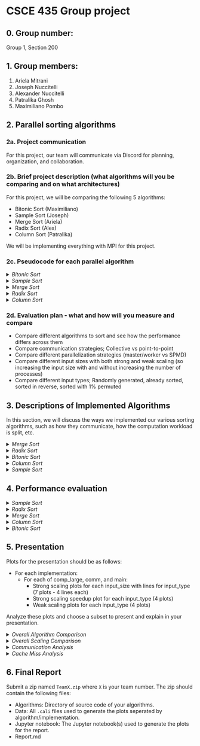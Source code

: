 # CSCE 435 Group project

## 0. Group number: 
Group 1, Section 200

## 1. Group members:
1. Ariela Mitrani
2. Joseph Nuccitelli
3. Alexander Nuccitelli
4. Patralika Ghosh
5. Maximiliano Pombo

## 2. Parallel sorting algorithms

### 2a. Project communication
For this project, our team will communicate via Discord for planning, organization, and collaboration.

### 2b. Brief project description (what algorithms will you be comparing and on what architectures)
For this project, we will be comparing the following 5 algorithms:
- Bitonic Sort (Maximiliano)
- Sample Sort (Joseph)
- Merge Sort (Ariela)
- Radix Sort (Alex)
- Column Sort (Patralika)
  
We will be implementing everything with MPI for this project.

### 2c. Pseudocode for each parallel algorithm

<details>
  <summary><i>Bitonic Sort</i></summary>
  
#### Bitonic Sort: Maximiliano
```
// Bitonic Sort is a parallel sorting algorithm that is efficient for hardware implementations and works well in a parallel computing environment.
// It requires a bitonic Sequence which is a sequence that first increases and then decreases, or is entirely increasing or decreasing.
/* Fist thing to do is recursively divide the sequence into two halves, creating a bitonic sequence from the two halves.
Then merge the bitonic sequences into larger bitonic sequences until the entire sequence is sorted.
*/
//Time Complexity of O(log2n)

int totalElements = user_input_for_array_size;
int totalProcesses;
int currentProcessId;

MPI_Init(&argc, &argv);
MPI_Comm_rank(MPI_COMM_WORLD, &currentProcessId);
MPI_Comm_size(MPI_COMM_WORLD, &totalProcesses);

int chunkSize = totalElements / totalProcesses;
int[] localChunk = new int[chunkSize];

// Generate or receive the local part of the array
if (currentProcessId == 0) {
    int[] completeArray = generateArray(totalElements);
    MPI_Scatter(completeArray, chunkSize, MPI_INT, localChunk, chunkSize, MPI_INT, 0, MPI_COMM_WORLD);
} else {
    MPI_Scatter(NULL, chunkSize, MPI_INT, localChunk, chunkSize, MPI_INT, 0, MPI_COMM_WORLD);
}

// Bitonic Sort on the local chunk
bitonicSort(localChunk, chunkSize, currentProcessId, totalProcesses);

// Gather the sorted chunks back to the root process
int[] sortedArray;
if (currentProcessId == 0) {
    sortedArray = new int[totalElements];
}
MPI_Gather(localChunk, chunkSize, MPI_INT, sortedArray, chunkSize, MPI_INT, 0, MPI_COMM_WORLD);

// Output the sorted array
if (currentProcessId == 0) {
    printf(sortedArray); 
}
return;

// Perform Bitonic Sort
void bitonicSort(int[] array, int size, int currentProcessId, int totalProcesses) {
    for (int stepSize = 2; stepSize <= size; stepSize *= 2) { 
        for (int subStep = stepSize / 2; subStep > 0; subStep /= 2) {
            // Determine the direction (ascending or descending)
            int sortDirection = (currentProcessId % (stepSize / 2) == 0) ? 1 : 0;
            bitonicMerge(array, size, subStep, sortDirection);
        }
    }
}

// Perform Bitonic Merge
void bitonicMerge(int[] array, int size, int step, int sortDirection) {
    for (int i = 0; i < size; i++) {
        // Compare and swap based on direction
        if ((sortDirection == 1 && array[i] > array[i + step]) || (sortDirection == 0 && array[i] < array[i + step])) {
            swap(array[i], array[i + step]);
        }
    }

    // Send and/or receive data from neighbors
    if (totalProcesses > 1) {
        MPI_Sendrecv(array, size, MPI_INT, neighborProcessId, 0, 
                     array, size, MPI_INT, neighborProcessId, 0, MPI_COMM_WORLD, &status);
    }
}

// Swap elements helper function 
void swap(int &first, int &second) {
    int temp = first;
    first = second;
    second = temp;
}

```

</details>

<details>
  <summary><i>Sample Sort</i></summary>
  
#### Sample Sort: Joseph
```
int arraySize = user input for array size;
int procNum;
int taskId;

MPI_Init(&argc,&argv);
MPI_Comm_rank(MPI_COMM_WORLD,&taskid);
MPI_Comm_size(MPI_COMM_WORLD,&procNum);

if(procNum == 0){
  //create the array and fill it with elements
}
MPI_Scatter(array, sizeof(array)/nbuckets, MPI_DOUBLE,procArray, sizeof(array)/nbuckets, MPI_DOUBLE, 0, MPI_COMM_WORLD);
//quick sort the samples
std::sort(procArray);
MPI_Gather(all quick sorted elements);
//select the splitters using quicksort each process will do this to avoid extra communication

//put each element in the bucket
for(i = 0; i < size/nbuckets; ++i){
  correctBucket.insert(procArray[i]);
}
//each process sorts each bucket using quick sort
std::sort(bucket);

//array is sorted now


```
</details>

<details>
  <summary><i>Merge Sort</i></summary>
  
#### Merge Sort: Ariela
```
int arraySize = user input for array size;
int procNum;
int taskId;

MPI_Init(&argc,&argv);
MPI_Comm_rank(MPI_COMM_WORLD,&taskid);
MPI_Comm_size(MPI_COMM_WORLD,&procNum);

for(n in procNum) {
  if(taskid == n) {
    int children = childCount(n, procNum); //check if left child 2n+1 is in range, right child 2n+2 is in range

    int[] array;
    if(taskid == 0)
      array = generateArray(arraySize); //this fills our array with values
      startChildProcesses(n, children, array, arraySize)
    else
      MPI_recv(array from parent process)
      MPI_send(startChildProcesses(n, children, array, arraySize) to our parent task ((n-2)/2 if even, (n-1)/2 if odd))
  }
}

if(taskid == 0)
  print(finalArray)

return; //end of program main

//helper function 1
array startChildProcesses(myId, numChildren, array, arraySize) {
  if(numChildren == 0)
    return mergeSort(array, arraySize)
  if(numChildren == 1)
    MPI_send(left half of array and size to 2*myId+1)
    sortedRight = mergeSort(right half of array, arraySize/2)
    sortedLeft; //empty array
    MPI_recv(sortedLeft from 2*myId+1)
    return combineSortedArrays(sortedRight, sortedLeft)
  if(numChildren == 2)
    MPI_send(left half of array and size to 2*myId+1)
    MPI_send(right half of array and size to 2*myId+2)
    sortedLeft; //empty array
    sortedRight; //empty array
    MPI_recv(sortedLeft from 2*myId+1)
    MPI_recv(sortedRight from 2*myId+2)
    return combineSortedArrays(sortedRight, sortedLeft, arraySizeRight, arraySizeLeft)
}

//helper function 2
mergeSort(array, arraySize) { //sequential implementation for leaf nodes
  if(arraySize = 1)
    return array;
  else
    mergesort(arrayRight, arraySizeRight)
    mergesort(arrayLeft, arraySizeLeft) //this is an estimate
    return combineSortedArrays(arrayRight, arrayLeft, arraySizeRight, arraySizeLeft)
}

//helper function 3
combineSortedArrays(sortedRight, sortedLeft, arraySizeRight, arraySizeLeft) {
  returnArray[arraySizeRight+arraySizeLeft]
  int r = 0;
  int l = 0;
  for(int i in arraySizeRight+arraySizeLeft){
    if(r = arraySizeRight) {
      returnArray[i] = sortedLeft[l]
      l++
    }
    else if(l = arraySizeLeft) {
      returnArray[i] = sortedRight[r]
      r++
    }
    else if(sortedRight[r] < sortedLeft[l]) {
      returnArray[i] = sortedRight[r]
      r++
    }
    else {
      returnArray[i] = sortedLeft[l]
      l++
    }
  }
}
```

</details>

<details>
  <summary><i>Radix Sort</i></summary>

#### Radix Sort: Alex
```
int arraySize = user input for array size
int procNum
int taskId

MPI_Init(&argc,&argv)
MPI_Comm_rank(MPI_COMM_WORLD,&taskid)
MPI_Comm_size(MPI_COMM_WORLD,&procNum)

int totalArray[arraySize]

//Generate the array
for (i in procNum) {
  int offset = arraySize / ProcNum * taskId
  totalArray[from offset to (offset + (arraySize/ProcNum)] = Array generation
}

//sort the array
for (i in numBits of type) {
  int[arraySize / ProcNum] localArray = totalArray[from offset to (offset + (arraySize/ProcNum)]

  //get total zeroes to all processes
  int localNumZeroes
  localArray, localNumZeroes = local_counting_sort(localArray, bitnumber = i)
  int localNumOnes = size(localArray) - localNumZeroes
  int totalNumZeroes
  MPI_Reduce(reduce local_num_zeroes to total_num_zeroes to process 0)
  if (taskId == 0) {
    MPI_Send(totalNumZeroes)
  }
  else {
    MPI_Recieve(totalNumZeroes from process 0)
  }

  //Getting the amount of ones and zeroes on previous processors
  int previousProcessorZeroes = 0;
  int previousProcessorOnes = 0;
  for (j in procNum) {
    if (taskId == j) {
      for (k = taskId to procNum) {
        MPI_Send(localNumZeroes, k)
        MPI_Send(localNumOnes)
      }
    }
    else {
      if (taskId > j) {
        previousProcessorZeroes += MPI_Receive(localNumZeroes, j)
        previousProcessorOnes += MPI_recieve(localNumOnes, j)
      }
    }
  }

  localSortedArray = empty.size(localArray)
  for (j in localArray) {
    int position
    if (lcoalArray[j] == 0) {
      position = j + previousProcessorZeroes
    }
    else {
      position = j + previousProcessorOnes + totalProcessorZeroes
    }
    int destProcessor = position / numProc
    int destOffset = position % numProc
    MPI_Put(localArray[j] in localSortedArray[destOffset] in processor destProcessor)
  }

  MPI_Wait until all puts complete

  localArray = localSortedArray
   
  
}


//Helper functions
local_counting_sort(localArray, bitNumber) {

  countingArray[2] = [0, 0] //Always 2 elements, number of 0s and 1s

  for (i in size(localArray)) {
    countingArray[(localArray[i] >> bitNumber) & 1]++
  }
  countingArray[1] += countArray[0]
  numZeroes = countArray[0]

  //Populate the output array
  outputArray[size(localArray)]
  for (i in size(outputArray)) {
    outputArray[countArray[localArray[i]] - 1] = inputArray[i]
    countArray[inputArray[i]]--
  }
  
  return outputArray, numZeroes
  
}
```

</details>

<details>
  <summary><i>Column Sort</i></summary> 
  
#### Column Sort: Patralika
```
#include <mpi.h>
#include <stdio.h>
#include <stdlib.h>
#include <math.h>

#define ARRAY_SIZE 16 
#define DIMENSION 4   // Dimension for 2D grid (sqrt(ARRAY_SIZE))


void sequentialSort(int *array, int size) {
   
    for (int i = 0; i < size - 1; i++) {
        for (int j = 0; j < size - i - 1; j++) {
            if (array[j] > array[j + 1]) {
                int temp = array[j];
                array[j] = array[j + 1];
                array[j + 1] = temp;
            }
        }
    }
}

// Helper function for debugging
void printArray(const char* title, int* array, int size) {
    printf("%s:\n", title);
    for (int i = 0; i < size; i++) {
        printf("%d ", array[i]);
    }
    printf("\n");
}


int main(int argc, char** argv) {
    int taskId, procNum;
    int arraySize = ARRAY_SIZE;
    int arrayDimension = DIMENSION;
    
    int globalArray[arraySize];    // Global array for the root process
    int localData[arrayDimension]; // Array for local process
    int shuffledData[arrayDimension]; // Temporary array for shuffling

    
    MPI_Init(&argc, &argv);
    MPI_Comm_rank(MPI_COMM_WORLD, &taskId);
    MPI_Comm_size(MPI_COMM_WORLD, &procNum);

    
    if (taskId == 0) {
        for (int i = 0; i < arraySize; i++) {
            globalArray[i] = arraySize - i;  
        }
    }

    // Step 1: Scatter the 2D array (divided into columns) to all processes
    MPI_Scatter(globalArray, arrayDimension, MPI_INT, localData, arrayDimension, MPI_INT, 0, MPI_COMM_WORLD);
    
    // Print local data for each process after scattering (debugging)
    // printf("Process %d received data: ", taskId);
    // for (int i = 0; i < arrayDimension; i++) {
    //     printf("%d ", localData[i]);
    // }
    // printf("\n");

    // Step 2: Each process sorts its assigned column
    sequentialSort(localData, arrayDimension);

    // Step 3: Perform row-wise transposition using MPI_Alltoall
    MPI_Alltoall(localData, 1, MPI_INT, shuffledData, 1, MPI_INT, MPI_COMM_WORLD);

    // Print shuffled data for each process after all-to-all (debugging)
    // printf("Process %d after Alltoall: ", taskId);
    // for (int i = 0; i < arrayDimension; i++) {
    //     printf("%d ", shuffledData[i]);
    // }
    // printf("\n");

    // Step 4: Each process sorts the shuffled rows
    sequentialSort(shuffledData, arrayDimension);

    // Step 5: Reverse the row transposition (transpose back)
    MPI_Alltoall(shuffledData, 1, MPI_INT, localData, 1, MPI_INT, MPI_COMM_WORLD);

    // Step 6: Final column sort (each process sorts its final column)
    sequentialSort(localData, arrayDimension);

    // Gather the final sorted columns into the global array (in the root process)
    MPI_Gather(localData, arrayDimension, MPI_INT, globalArray, arrayDimension, MPI_INT, 0, MPI_COMM_WORLD);

    // Root process prints the sorted global array
    if (taskId == 0) {
        printArray("Sorted Array", globalArray, arraySize);
    }

    
    MPI_Finalize();

    return 0;
}

```
</details>

### 2d. Evaluation plan - what and how will you measure and compare
- Compare different algorithms to sort and see how the performance differs across them
- Compare communication strategies; Collective vs point-to-point
- Compare different parallelization strategies (master/worker vs SPMD)
- Compare different input sizes with both strong and weak scaling (so increasing the input size with and without increasing the number of processes)
- Compare different input types; Randomly generated, already sorted, sorted in reverse, sorted with 1% permuted

## 3. Descriptions of Implemented Algorithms
In this section, we will discuss the ways we implemented our various sorting algorithms, such as how they communicate, how the computation workload is split, etc.

<details>
  <summary><i>Merge Sort</i></summary>
  
### Merge Sort - Ariela
My merge sort implementation was similar to my pseudocode, but after running analysis on the algorithm, I realized that I wasn't using the processors as efficiently as I could have. To fix this, I distributed the work evenly over all of the nodes by having them each generate their own data and sort it, then used the original parent-child hierarchy to determine which nodes should be executing the merge. Essentially, every node starts with an array of length totalArraySize/numNodes, sorts that, and then sends the sorted array to a specific task that will be responsible for merging the arrays together. Thus, in every step there are half the amount of processes working as there were in the previous step, which is the maximum amount of processes that can be working at one time for merge sort. 

Thicket tree:
![merge_thicket_tree](ThicketTrees/mergethicket.png)

</details>

<details>
  <summary><i>Radix Sort</i></summary>
  
### Radix Sort - Alex
This implmentation of radix sort only works for integers. It first generates arrays in each process. Each process has one segement of the array. After that it performs a local counting sort on the least significant bit of each integer. It also gets the local number of 0 bits, which come before the 1 bits. After sorting locally, the local number of 0's and 1's is distributed accordingly such that each processor has the total number of 0 bits, as well as the amount of 0 and 1 bits present in previous processors. This allows each processor to get the location of the sorted element. This has to be a stable sort, since otherwise the order would be messed up. Finally each element is moved to it's new position in reation to the total array. Intially in the psuedocode the implmentation used 1 sided communication using MPI_Put, however even though this would improve performance, it kept writing values to incorrect spots in memory. The actual implmenation uses 2 sided communication. The correctness checking first checks each array, and then checks the last element of the previous array with the first element of the next one.

Call Tree:
![image](https://github.com/user-attachments/assets/271a69e5-be2c-47c4-9b50-17839adb1e19)
Meta Data:
![image](https://github.com/user-attachments/assets/eaaafc7e-c83b-456a-8bac-c42159de99d5)
</details>

<details>
  <summary><i>Bitonic Sort</i></summary>
  
### Bitonic Sort - Maximiliano 
My implementation of the bitonic sort algorithm closely followed the pseudocode, but I made several optimizations to ensure efficient use of the available processors. Each processor begins by generating its own segment of the array, with the size of each segment determined by the total array size divided by the number of processors. This approach allows each node to perform a local bitonic sort on its chunk of the array independently.
The bitonic sort operates in multiple stages. In each stage, the processors first determine the sorting direction based on their rank and the current step size. This hierarchical structure allows for efficient merging of the sorted segments, where pairs of processors collaborate to perform the bitonic merge operation. By dynamically adjusting the step size and merging the results, I ensured that the number of active processors reduces by half in each subsequent step, maximizing parallelism during the sorting process.

Call Tree:
![column_thicket_tree](/ThicketTrees/BitonicTree.png)
Meta Data:
![column_metadata](/Metadata/BitonicMetadata.png)
 </details>

<details>
  <summary><i>Column Sort</i></summary>
  
### Column Sort - Patralika Ghosh
My implementation of the column sort closely follows the structure of my pseudocode and is largely based on Leighton's Column Sort algorithm. The algorithm generates the array according to the input type, and each process is assigned a portion of indexes based on the input size and the number of processes. Each process then sorts its assigned column and returns the sorted result. Next, I transpose the matrix with the sorted columns and reshape it into submatrices of size (r/c) X r, where r is the number of rows and c is the number of columns.
I repeat the process of column sorting, transposing, and reshaping two more times. Afterward, I perform a shift in the matrix by adding an extra column, where one half is filled with -inf values and the other half with +inf values. I sort the columns again, then remove the -inf and +inf values, resulting in a fully column-sorted matrix.


![column_thicket_tree](/ThicketTrees/columnthicket.png)
![column_metadata](/Metadata/columnMetadata.png)

</details>

<details>
  <summary><i>Sample Sort</i></summary>

### Sample Sort - Joseph Nuccitelli
First each process in my code generates their local splitters. They do this by sorting their local data and sampling splitters. Then each process sends their local splitters to the main process. The main process then sorts all of the local samples and creates global splitters. These are then broadcasted out to everyone. Then each process puts each element into the array into a bucket. The last part each process is given a bucket. They copy their given bucket and then send other processes buckets to each process. After that each process sorts their new bucket and we have a sorted array.

![image](https://github.com/user-attachments/assets/568b0958-94ce-4325-8a2c-3c12047e5180)

</details>

## 4. Performance evaluation
<details>
  <summary><i>Sample Sort</i></summary>

![comm_65536](/Graphs/GraphsSampleSort/comm_65536.png)
![comm_262144](/Graphs/GraphsSampleSort/comm_262144.png)
![comm_1048576](/Graphs/GraphsSampleSort/comm_1048576.png)
![comm_4194304](/Graphs/GraphsSampleSort/comm_4194304.png)
![comm_16777216](/Graphs/GraphsSampleSort/comm_16777216.png)
![comm_67108864](/Graphs/GraphsSampleSort/comm_67108864.png)  
Comm time vs threads. This followed the basic trend of increasing communication as process time increased. There are some blips in the graph that can be explained when there is a high amount of buckets compared to array size. What surprised me the most was how for big array sizes communication decreased at first. This on further thought makes sense as one of the factors of the complex bucket size vs. array size relationship. 
![comp_65536](/Graphs/GraphsSampleSort/comp_65536.png)
![comp_262144](/Graphs/GraphsSampleSort/comp_262144.png)
![comp_1048576](/Graphs/GraphsSampleSort/comp_1048576.png)
![comp_4194304](/Graphs/GraphsSampleSort/comp_4194304.png)
![comp_16777216](/Graphs/GraphsSampleSort/comp_16777216.png)
![comp_67108864](/Graphs/GraphsSampleSort/comp_67108864.png)
Comp time vs threads for various array sizes. These graphs are as expected. As the amount of threads increases so does the amount of buckets meaning that bucket size decreases. This means that each thread will have to sort less elements meaning that there will be less computation time. 
![main_65536](/Graphs/GraphsSampleSort/main_65536.png)
![main_262144](/Graphs/GraphsSampleSort/main_262144.png)
![main_1048576](/Graphs/GraphsSampleSort/main_1048576.png)
![main_4194304](/Graphs/GraphsSampleSort/main_4194304.png)
![main_16777216](/Graphs/GraphsSampleSort/main_16777216.png)
![main_67108864](/Graphs/GraphsSampleSort/main_67108864.png)
Main time vs process count for various array sizes. At large array sizes my program behaves as intended. With large array sizes total time is decreased as expected. With small array sizes though this is not always the case. Sorting is scaled on N log N while communication is scaled linearly. However at low array sizes communication takes the most time out of all the algorithms. Blips can be seen in some of the graphs when the proc count goes to 64 this is a result of grace being separated between different nodes. These trends make a lot of sense given the graphs.
![main_permuted_strong_speedup](/Graphs/GraphsSampleSort/main_permuted_strong_speedup.png)
![main_permuted_weak_efficiency](/Graphs/GraphsSampleSort/main_permuted_weak_efficiency.png)
![main_random_strong_speedup](/Graphs/GraphsSampleSort/main_random_strong_speedup.png)
![main_random_weak_efficiency](/Graphs/GraphsSampleSort/main_random_weak_efficiency.png)
![main_reversed_strong_speedup](/Graphs/GraphsSampleSort/main_reversed_strong_speedup.png)
![main_reversed_weak_efficiency](/Graphs/GraphsSampleSort/main_reversed_weak_efficiency.png)
![main_sorted_strong_speedup](/Graphs/GraphsSampleSort/main_sorted_strong_speedup.png)
![main_sorted_weak_efficiency](/Graphs/GraphsSampleSort/main_sorted_weak_efficiency.png)
![comm_permuted_strong_speedup](/Graphs/GraphsSampleSort/comm_permuted_strong_speedup.png)
![comm_permuted_weak_efficiency](/Graphs/GraphsSampleSort/comm_permuted_weak_efficiency.png)
![comm_random_strong_speedup](/Graphs/GraphsSampleSort/comm_random_strong_speedup.png)
![comm_random_weak_efficiency](/Graphs/GraphsSampleSort/comm_random_weak_efficiency.png)
![comm_reversed_strong_speedup](/Graphs/GraphsSampleSort/comm_reversed_strong_speedup.png)
![comm_reversed_weak_efficiency](/Graphs/GraphsSampleSort/comm_reversed_weak_efficiency.png)
![comm_sorted_strong_speedup](/Graphs/GraphsSampleSort/comm_sorted_strong_speedup.png)
![comm_sorted_weak_efficiency](/Graphs/GraphsSampleSort/comm_sorted_weak_efficiency.png)

![comp_permuted_strong_speedup](/Graphs/GraphsSampleSort/comp_permuted_strong_speedup.png)
![comp_permuted_weak_efficiency](/Graphs/GraphsSampleSort/comp_permuted_weak_efficiency.png)
![comp_random_strong_speedup](/Graphs/GraphsSampleSort/comp_random_strong_speedup.png)
![comp_random_weak_efficiency](/Graphs/GraphsSampleSort/comp_random_weak_efficiency.png)
![comp_reversed_strong_speedup](/Graphs/GraphsSampleSort/comp_reversed_strong_speedup.png)
![comp_reversed_weak_efficiency](/Graphs/GraphsSampleSort/comp_reversed_weak_efficiency.png)
![comp_sorted_strong_speedup](/Graphs/GraphsSampleSort/comp_sorted_strong_speedup.png)
![comp_sorted_weak_efficiency](/Graphs/GraphsSampleSort/comp_sorted_weak_efficiency.png)
Speedup weak and strong and efficiency weak and strong plots by threads. These trends all really make a fair amount of sense with speed increasing as problem size increases for high array counts but slightly lower for low array counts. Speedup was compared based on the 2 thread case. A spike in the comm graph for the speedup is the reason for a change in the algorithm based on the processor size. Anything above 64 processes and more synchronization is needed. This showcases the loss in speedup in communication above 64 processes.

</details>


<details>
  <summary><i>Radix Sort</i></summary>

### Radix Sort Analysis: Alexander Nuccitelli
Overall radix sort ran rather slowly due to the implementation of sending each element to each process and the end of every bit sorted, which caused massive communication overhead. Normally this would be fine however MPI doesn't like sending lots of messages very quickly, so some waits had to be added, which slowed down performance. However a good thing about this implemntation is that is is quite memory efficient, only requiring to store the main array and some constants. I was unable to run this algorithim at 1024 processors as grace would error. I was also unable to run at 2^28 array size, as this would require too much computing resources.

#### Total time spent:
Overall the program decreaces as the number of processors increase which is a sign of a parrallel program. It is intresting to note that initially there is a slight increase in time between 2 and 4 and 8 processors. This is because all of those processors still need to perform all of the communication, and the program isn't parallelized enough for the extra processors to take full effect. The reason that the randomly generated array takes the least time has to do input generation. Random inputs are generated at a smaller scale, causing there to be less communication, as the array can be sorted with less bits (but still the same number of comparisions).
![main_65536](/Graphs/RadixSortGraphs/main_65536.png)
![main_262144](/Graphs/RadixSortGraphs/main_262144.png)
![main_1048576](/Graphs/RadixSortGraphs/main_1048576.png)
![main_4194304](/Graphs/RadixSortGraphs/main_4194304.png)
![main_16777216](/Graphs/RadixSortGraphs/main_16777216.png)
![main_67108864](/Graphs/RadixSortGraphs/main_67108864.png)

The comp large graphs look exactly as expected, with the number of processors massively decreasing comparision time with an exponential decrease. There is also no difference between array type becuase the comparisions are performed on all 32 bits of an integer regardless if the array is sorted or not. Comparisions also account for a very small amount of the total time spent.
![comp_large_65536](/Graphs/RadixSortGraphs/comp_large_65536.png)
![comp_large_262144](/Graphs/RadixSortGraphs/comp_large_262144.png)
![comp_large_1048576](/Graphs/RadixSortGraphs/comp_large_1048576.png)
![comp_large_4194304](/Graphs/RadixSortGraphs/comp_large_4194304.png)
![comp_large_16777216](/Graphs/RadixSortGraphs/comp_large_16777216.png)

Communication decreases roughly with processor count. The communication time also accounts for almost all of the total time spent. A randomly sorted array is faster because as the elements are sorted between arrays, they aren't moved into the same processor that they were once in if they are already sorted. Since the randomly generated elements are smaller, they finish sorting quicker and thus have to travel to less processes.
![comm_65536](/Graphs/RadixSortGraphs/comm_65536.png)
![comm_262144](/Graphs/RadixSortGraphs/comm_262144.png)
![comm_1048576](/Graphs/RadixSortGraphs/comm_1048576.png)
![comm_4194304](/Graphs/RadixSortGraphs/comm_4194304.png)
![comm_16777216](/Graphs/RadixSortGraphs/comm_16777216.png)
![comm_67108864](/Graphs/RadixSortGraphs/comm_67108864.png)

#### Strong Speedup/Weak Efficiency Plots

Ultimately, this implementation of radix sort is quite inefficient. There is some speed up in main for an increase of processors, which is a sign of a parallelized program. In addtion, the bigger the array size, the greater the speed up. This makes sense as well as the bigger array size has more elements, which leads to a greater benifit of having more processsors. However the weak efficiency graphs demonstrate that even though the algorthims do speed up, they do not speed up well with the addition of new processors. As new processors are being added, the gain in performance isn't enoguh based on the extra resources spent. There is little to no difference in input type.

![main_permuted_strong_speedup](/Graphs/RadixSortGraphs/main_permuted_strong_speedup.png)
![main_permuted_weak_efficiency](/Graphs/RadixSortGraphs/main_permuted_weak_efficiency.png)
![main_random_strong_speedup](/Graphs/RadixSortGraphs/main_random_strong_speedup.png)
![main_random_weak_efficiency](/Graphs/RadixSortGraphs/main_random_weak_efficiency.png)
![main_reversed_strong_speedup](/Graphs/RadixSortGraphs/main_reversed_strong_speedup.png)
![main_reversed_weak_efficiency](/Graphs/RadixSortGraphs/main_reversed_weak_efficiency.png)
![main_sorted_strong_speedup](/Graphs/RadixSortGraphs/main_sorted_strong_speedup.png)
![main_sorted_weak_efficiency](/Graphs/RadixSortGraphs/main_sorted_weak_efficiency.png)

All of the problems for main are nonexistent for the comparison region. Espically as the array size increases, the weak efficiency graphs are just straight lines, which is ideal. The speedup graphs also corespond to the number of processors much closer than the main graphs. There is no difference in input type, as input type doesn't affect the comparison regions time at all.

![comp_large_permuted_strong_speedup](/Graphs/RadixSortGraphs/comp_large_permuted_strong_speedup.png)
![comp_large_permuted_weak_efficiency](/Graphs/RadixSortGraphs/comp_large_permuted_weak_efficiency.png)
![comp_large_random_strong_speedup](/Graphs/RadixSortGraphs/comp_large_random_strong_speedup.png)
![comp_large_random_weak_efficiency](/Graphs/RadixSortGraphs/comp_large_random_weak_efficiency.png)
![comp_large_reversed_strong_speedup](/Graphs/RadixSortGraphs/comp_large_reversed_strong_speedup.png)
![comp_large_reversed_weak_efficiency](/Graphs/RadixSortGraphs/comp_large_reversed_weak_efficiency.png)
![comp_large_sorted_strong_speedup](/Graphs/RadixSortGraphs/comp_large_sorted_strong_speedup.png)
![comp_large_sorted_weak_efficiency](/Graphs/RadixSortGraphs/comp_large_sorted_weak_efficiency.png)

These communication region graphs almost look identical to the main graphs. This is becuase since the communication region takes up the vast majority of the time spent on the algorithm, its strong speedup and weak efficeincy graphs overpower the comparison region when combined into the main graphs.

![comm_permuted_strong_speedup](/Graphs/RadixSortGraphs/comm_permuted_strong_speedup.png)
![comm_permuted_weak_efficiency](/Graphs/RadixSortGraphs/comm_permuted_weak_efficiency.png)
![comm_random_strong_speedup](/Graphs/RadixSortGraphs/comm_random_strong_speedup.png)
![comm_random_weak_efficiency](/Graphs/RadixSortGraphs/comm_random_weak_efficiency.png)
![comm_reversed_strong_speedup](/Graphs/RadixSortGraphs/comm_reversed_strong_speedup.png)
![comm_reversed_weak_efficiency](/Graphs/RadixSortGraphs/comm_reversed_weak_efficiency.png)
![comm_sorted_strong_speedup](/Graphs/RadixSortGraphs/comm_sorted_strong_speedup.png)
![comm_sorted_weak_efficiency](/Graphs/RadixSortGraphs/comm_sorted_weak_efficiency.png)

</details>

<details>
  <summary><i>Merge Sort</i></summary>

### Merge Sort Analysis: Ariela Mitrani
This document will focus on the analysis of the parallelized merge sort algorithm that was implemented for this project using a variety of different visualizations generated from Caliper files. The report file specified the following graphs to analyze for the presentation, so the graphs I will be analyzing in this document are:

For each of comp_large, comm, and main:
- Strong scaling plots for each input_size with lines for input_type (7 plots - 4 lines each)
- Strong scaling speedup plot for each input_type (4 plots)
- Weak scaling plots for each input_type (4 plots)

Only a subset of these will be in our final presentation, but the below will include a detailed analysis on each of these groups. These were tested with array sizes 2^16, 2^18, 2^20, 2^22, 2^24, 2^26, 2^28, process numbers 2, 4, 8, 16, 32, 64, 128, 256, 512, 1024, and input types sorted, random, reverse sorted, and 1% perturbed.

Aside from the graphs below, we also recorded variance in average time per rank. It is worth noting that this variance increased with problem size for both comm and comp, because due to my implementation of merge sort, each process works at most twice (once to sort its part of the array and once to merge two sub-arrays together), so the difference in the times it takes to do these things between tasks will be greater when the difference in the array sizes each task is merging increase.

#### Main: Total Time for Program Execution
For the measurements for this section, we used Max time/rank from the Cali file, which would be the time taken by the task that does the final merge and the correctness check.

##### Strong Scaling Plots
This section has 7 graphs that span the seven different array sizes specified above, with each one having a line for each input type. the most important observations from these graphs are the following:

- The smallest array size, 65536, shows that the total program time actually increases as more processes are added. This is because the added communication overhead for additional processes heavily outweighs any benefit to computation time that those processes add on such a small problem size.
- As the array sizes increase, the point where total execution time gets worse instead of better with more processes shifts to the right (higher number of processes), and the process numbers before that point have a much steeper downward trend. This is because as the problem size increases, the value of adding processes also increases, and this break-even point is larger for larger problem sizes.
- The difference between the different input types is minimal, but the slowest is consistently random. This makes sense, as the program is not able to optimize the likely next choice as efficiently. Permuted was typically the next slowest, followed by sorted and finally reversed. The important thing to note here is that data that was random was consistently slower, as the other three times were much closer to each other than to the random time.
- As the problem size got large enough to make all the added processes helpful, the graph formed a smooth exponential decrease. We will discuss the slope of this in the following section. Another thing of note here is that the minimum time for the largest problem size (268435456) never dips below 5 seconds, suggesting that this is the amount of time that cannot be parallelized effectively.

![main_65536](/Graphs/GraphsMergeSort/main_65536.png)
![main_262144](/Graphs/GraphsMergeSort/main_262144.png)
![main_1048576](/Graphs/GraphsMergeSort/main_1048576.png)
![main_4194304](/Graphs/GraphsMergeSort/main_4194304.png)
![main_16777216](/Graphs/GraphsMergeSort/main_16777216.png)
![main_67108864](/Graphs/GraphsMergeSort/main_67108864.png)
![main_268435456](/Graphs/GraphsMergeSort/main_268435456.png)



##### Strong Speedup/Weak Efficiency Plots
These graphs show both the strong speedup and weak efficiency relative to time on two processes for all of the given input types. Each graph has a line for every input size. The observations we can make are as follows:

- There isn't a significant difference between these graphs for permuted, random, reversed, and sorted data, because they all follow the same trends even if the times differ slightly.
- The strong speedup for these graphs seems to be much closer to a linear speedup at the beginning, before leveling out to a constant or even decreasing speedup with processes added. Once again, this is because the problem size is not large enough to have a significant speedup after a certain number of processes, and the amount it speeds up starts to decrease after that point.
- Following the same reasoning, the larger problem sizes are always higher on the graph (e.g. the lines are in order of problem size). This is because for a larger problem size, the amount of speedup that is obtained by using more processors tends to be better, and that speedup doesn't hit a limit until a higher processor number (and the limit is higher).
- Looking at the weak efficiency graphs, we once again see the trend that larger problem sizes have a higher efficiency overall. However, all of the weak scaling for these processes decreases quickly until it levels out around the point where it cannot decrease any more. This relates to the slope we saw in the strong scaling plots; Even though the problem execution time decreased on a curve as the process number increased, this was not a proportional relationship (where doubling the processes halves the execution time), and thus the weak scaling efficiency drops away from 1 quickly.
![main_permuted_strong_speedup](/Graphs/GraphsMergeSort/main_permuted_strong_speedup.png)
![main_permuted_weak_efficiency](/Graphs/GraphsMergeSort/main_permuted_weak_efficiency.png)
![main_random_strong_speedup](/Graphs/GraphsMergeSort/main_random_strong_speedup.png)
![main_random_weak_efficiency](/Graphs/GraphsMergeSort/main_random_weak_efficiency.png)
![main_reversed_strong_speedup](/Graphs/GraphsMergeSort/main_reversed_strong_speedup.png)
![main_reversed_weak_efficiency](/Graphs/GraphsMergeSort/main_reversed_weak_efficiency.png)
![main_sorted_strong_speedup](/Graphs/GraphsMergeSort/main_sorted_strong_speedup.png)
![main_sorted_weak_efficiency](/Graphs/GraphsMergeSort/main_sorted_weak_efficiency.png)

#### Comp_Large: Average Time Spent Computing (Sorting) Per Processor
For the measurements for this section, we used Avg time/rank from the Cali file, which would be the average amount of time each task takes to sort and merge its sections of the array.

##### Strong Scaling Plots
These graphs are set up the same way as the strong scaling graphs for main, with the following observations:

- Unlike the graphs for main, these graphs generally decrease exponentially for every problem size (with some random variations that can be caused by outside factors, like grace speed).
- These graphs follow the same trend between input types; Random is the slowest by a large margin, followed by permuted, sorted, and reversed all with close execution types.
- These graphs all tend to approach 0 even for large problem sizes, demonstrating that for large computations, there is no bottleneck added as more processes are added. If we were to include comp_small in these, there would likely be a small bottleneck but not much. In addition, these graphs seem to decrease faster than the ones for main, which we will verify in the next section by analyzing the strong speedup/weak efficiency plots.
![comp_large_65536](/Graphs/GraphsMergeSort/comp_large_65536.png)
![comp_large_262144](/Graphs/GraphsMergeSort/comp_large_262144.png)
![comp_large_1048576](/Graphs/GraphsMergeSort/comp_large_1048576.png)
![comp_large_4194304](/Graphs/GraphsMergeSort/comp_large_4194304.png)
![comp_large_16777216](/Graphs/GraphsMergeSort/comp_large_16777216.png)
![comp_large_67108864](/Graphs/GraphsMergeSort/comp_large_67108864.png)
![comp_large_268435456](/Graphs/GraphsMergeSort/comp_large_268435456.png)

##### Strong Speedup/Weak Efficiency Plots
These graphs show strong speedup and weak efficiency for the large computations in our program (such as one-processor merge sort and merging sorted arrays). We can observe the following:

- There is a strange bump on the weak efficiency graphs for 256 processors. This may be for a number of reasons, but I ran this test at a different time than some of the others so it may just have been network conditions, or it may be that the architecture distributes the processes differently for 256 processes (across nodes/tasks).
- The weak efficiency is pretty consistent and close to 1, but starts to decrease slightly as the process count gets large. This shows that at least for our computation steps, this program is pretty well parallelized (e.g. the amount of time to double the problem size with double the processors remains about constant).
- The strong speedup is close to linear, but the smaller the problem size, the more it starts to deviate from that linearity. This is  because, past a certain point, the amount of work each task does becomes so small that the added processors don't add as much efficiency. This is also why we see a slight decrease in weak efficiency with an increasing process count.
- Once again, there are no huge differences between the types of inputs for efficiency. In addition, just like for main, the larger problem sizes tend to hold the desired trends (linearity and weak efficiency = 1) better, as demonstrated by the lines being roughly in order of problem size.
![comp_large_permuted_strong_speedup](/Graphs/GraphsMergeSort/comp_large_permuted_strong_speedup.png)
![comp_large_permuted_weak_efficiency](/Graphs/GraphsMergeSort/comp_large_permuted_weak_efficiency.png)
![comp_large_random_strong_speedup](/Graphs/GraphsMergeSort/comp_large_random_strong_speedup.png)
![comp_large_random_weak_efficiency](/Graphs/GraphsMergeSort/comp_large_random_weak_efficiency.png)
![comp_large_reversed_strong_speedup](/Graphs/GraphsMergeSort/comp_large_reversed_strong_speedup.png)
![comp_large_reversed_weak_efficiency](/Graphs/GraphsMergeSort/comp_large_reversed_weak_efficiency.png)
![comp_large_sorted_strong_speedup](/Graphs/GraphsMergeSort/comp_large_sorted_strong_speedup.png)
![comp_large_sorted_weak_efficiency](/Graphs/GraphsMergeSort/comp_large_sorted_weak_efficiency.png)


#### Comm: Average Time Spent Communicating Per Processor
For the measurements for this section, we used Avg time/rank from the Cali file, which would be the average amount of time each task spends sending or receiving data from other tasks.

##### Strong Scaling Plots
These graphs are set up the same way as the strong scaling graphs for main, with the following observations:

- For smaller problem sizes, the average time spent communicating increases as process count increases. However, like our graphs for main, the graphs start to show the expected trend with larger process sizes, which is a decrease in average communication time as process count increases. This seems counter-intuitive, as with more processes we would expect more communication. However, even though we do have more communication as more tasks are added, we end up having less communication time per processor. This is because the smaller operations that are present for more processes are not time-consuming enough to lead to the same amount of average work for the processes.
- A strange feature of these graphs is the sharp increase from 2 to 4 processes. This is due to the structure of the program, which makes the communication between the last two processes more ideal than other communications. Because of this, the comm time for 2 processes is lower than that for 4+ processes, and thus it deviates from the trend. If I were to change my implementation so that this wasn't the case, this would be a smooth curve all the way through -- however, the original design I had and the changes I made do not have the most optimal communication.
- Unlike main and comp, there is no relationship between input type and these graphs, which makes sense because the communication time does not consider the contents of the data it is sending, but rather just the data itself.
![comm_65536](/Graphs/GraphsMergeSort/comm_65536.png)
![comm_262144](/Graphs/GraphsMergeSort/comm_262144.png)
![comm_1048576](/Graphs/GraphsMergeSort/comm_1048576.png)
![comm_4194304](/Graphs/GraphsMergeSort/comm_4194304.png)
![comm_16777216](/Graphs/GraphsMergeSort/comm_16777216.png)
![comm_67108864](/Graphs/GraphsMergeSort/comm_67108864.png)
![comm_268435456](/Graphs/GraphsMergeSort/comm_268435456.png)

##### Strong Speedup/Weak Efficiency Plots
These graphs show strong speedup and weak efficiency for the communication between tasks in our program (such as send and receive). We can observe the following:

- Like the other strong speedup graphs, the larger the problem, the better the speedup. However, these speedup graphs are nowhere near linear, and actually seem to be pretty constant/decrease to reach zero. This is because the communication, while it takes up slightly less time on average for more processes, definitely doesn't decrease efficiently for large sizes of N (and isn't meant to). The implementation of this algorithm focused mostly on achieving strong linear speedup for the computation portion (which is the expensive part of this problem), rather than minimizing communication time.
- In the weak efficiency graphs, we see that these rapidly go to zero. Again, this is because the communication time isn't able to parallelize well for a merge sort algorithm - this is the feature that is bottlenecking the speedup of main. However, we can still observe that larger problem sizes have slightly larger values for efficiency, although not by much. This is also reflected in the strong speedup graphs, where larger problems exhibited better speedup.
![comm_permuted_strong_speedup](/Graphs/GraphsMergeSort/comm_permuted_strong_speedup.png)
![comm_permuted_weak_efficiency](/Graphs/GraphsMergeSort/comm_permuted_weak_efficiency.png)
![comm_random_strong_speedup](/Graphs/GraphsMergeSort/comm_random_strong_speedup.png)
![comm_random_weak_efficiency](/Graphs/GraphsMergeSort/comm_random_weak_efficiency.png)
![comm_reversed_strong_speedup](/Graphs/GraphsMergeSort/comm_reversed_strong_speedup.png)
![comm_reversed_weak_efficiency](/Graphs/GraphsMergeSort/comm_reversed_weak_efficiency.png)
![comm_sorted_strong_speedup](/Graphs/GraphsMergeSort/comm_sorted_strong_speedup.png)
![comm_sorted_weak_efficiency](/Graphs/GraphsMergeSort/comm_sorted_weak_efficiency.png)


#### Possible Optimizations Missed
After running all of my analysis and looking at my code structure, I determined a few optimizations that could be done to make my code more efficient. When I discussed with the professor, she said that while I didn't have to rerun my code/regenerate my graphs, I should discuss some of these optimizations in this analysis to see how I could improve my algorithm for future work. The changes I would make to optimize this are the following:

- Generate a universally sorted array (all of the data on P0 is less than all of the data on P1, etc), and implement an in-order merge that takes two sorted arrays where all of one is strictly greater than all of the other. This would make the merge step much faster if we add a condition that one array in the merge is always strictly less than the other because we would only have one comparison to do.
- To make the above optimization possible, we would also have to send the data to the same task(s) as long as possible. My current implementation sends data from two different nodes to a third node, but a more efficient way to do this would be to have the merge happen on one of the nodes with data, reducing the amount of data that needs to be sent per merge step by half. To do this, process A would merge itself with process B rather than process C merging process B and process A together.

However, aside from these optimizations, my merge sort is fairly efficient, even in the computation step which exhibits almost strong scaling. Merge sort isn't a perfectly parallelizable algorithm due to the communication overhead, but this implementation exhibits/explains the required trends.
</details>

<details>
  <summary><i>Column Sort</i></summary>
  
# Column Sort Analysis: Patralika Ghosh
My implementation of column sort closely follows Leighton’s Column Sort algorithm. The algorithm generates an array based on the specified input type, then distributes portions of the array across processes according to input size and the number of processes. Each process is responsible for sorting its assigned column and returning the sorted result. While this section of the code is parallelized, I encountered challenges with high communication overhead and synchronization, preventing me from fully parallelizing the algorithm. I experienced a number of problems as I tried to parallelize the algorithm further such as stalling at the end and Caliper files not generating properly. 

After the initial column sorting, I transpose the matrix and reshape it into submatrices of size (r/c)×r, where 
r represents the number of rows and c the number of columns. The process of column sorting is then repeated, and the matrix is transposed and reshaped back to its original configuration. Next, I introduce a shift in the matrix, setting the first half of the first column to −inf values and the last half of the last column to +inf values. After another round of column sorting, I remove the -inf and +inf values, resulting in a fully sorted matrix. The column sort algorithm only works on matrices that are not square matrices, the rows >= columns and c = 2*(columns-1)^2 and r%c == 0. Using this I tried to calculate a number that I could run for all input types, so I picked 16 since it satisfied all the above conditions. 

![16_calcs](/Images/16_calcs.png)

But as I ran my program with more number of processes, the overall runtime increased so I increased the number of columns and modified the rows accordingly. I cannot choose a high number like 512 because for 512 rows I can only run the test case with array of size 2^28. My algorithm seems to depend on how the data is distributed because I use std::sort for sorting each column locally which is easier with a small input size. 

![512_calcs](/Images/512_calcs.png)

So, these are what I ran for each test case and I kept the same configuration for each input type such as sorted, reverse sorted, 1 % perturbed and random.

![configs_1](/Images/configs_1.png)
![configs_2](/Images/configs_2.png)

I faced network errors while running the program on 1024 processors, leading to missing Caliper profiling files for this configuration. Additionally, the program times out when processing the largest array size with 32 processors or more. To improve performance, I need to enhance the parallelization of my algorithm, as column sort is inherently parallel. 


## Main: Total Time for Program Execution

For the measurements for this section, we used Max time/rank from the Cali file, which would be the time taken by the task that does is the entire algorithm.

### Strong Scaling Plots

For any input size, using fewer threads can be more efficient since the communication overhead may outweigh the benefits of parallelization, limiting any reduction in computation time. However, after 256 processors, performance improves with 512 processors, even though the overall time is still higher than with fewer processors. This suggests that increasing the number of processors beyond 256 could further enhance performance and reduce overall time.

Across nearly all input sizes and types, the overall time does not vary significantly. However, for the largest input size 2^28, a clear difference is seen: Random inputs take the longest time, followed by 1% Perturbed, Reverse, and Sorted, in decreasing order of overall time. The more disorganized an input type is, the more swapping is required, leading to an increase in overall time.

![main_65536](/Graphs/GraphsColumnSort/main_65536.png)
![main_262144](/Graphs/GraphsColumnSort/main_262144.png)
![main_1048576](/Graphs/GraphsColumnSort/main_1048576.png)
![main_4194304](/Graphs/GraphsColumnSort/main_4194304.png)
![main_16777216](/Graphs/GraphsColumnSort/main_16777216.png)
![main_67108864](/Graphs/GraphsColumnSort/main_67108864.png)
![main_268435456](/Graphs/GraphsColumnSort/main_268435456.png)

### Strong Speedup/Weak Efficiency Plots

The plots show that the algorithm's ability to scale effectively drops off as more threads are used after a initial steep incline. Speedup quickly decreases after a certain point, and the weak scaling efficiency becomes nearly zero when many threads are involved. This suggests that communication between threads becomes a major issue, slowing things down.Larger input sizes generally perform better, with higher speedups and better efficiency for a longer time, but they still struggle with performance as thread count grows. Smaller input sizes face the most trouble, even showing worse performance as the overhead from parallelization becomes too large compared to the actual computation.


![main_permuted_strong_speedup](/Graphs/GraphsColumnSort/main_permuted_strong_speedup.png)
![main_permuted_weak_efficiency](/Graphs/GraphsColumnSort/main_permuted_weak_efficiency.png)
![main_random_strong_speedup](/Graphs/GraphsColumnSort/main_random_strong_speedup.png)
![main_random_weak_efficiency](/Graphs/GraphsColumnSort/main_random_weak_efficiency.png)
![main_reversed_strong_speedup](/Graphs/GraphsColumnSort/main_reverse_strong_speedup.png)
![main_reversed_weak_efficiency](/Graphs/GraphsColumnSort/main_reverse_weak_efficiency.png)
![main_sorted_strong_speedup](/Graphs/GraphsColumnSort/main_sorted_strong_speedup.png)
![main_sorted_weak_efficiency](/Graphs/GraphsColumnSort/main_sorted_weak_efficiency.png)

## Comp_Small: Average Time Spent Computing (Sorting) Per Processor

For the measurements for this section, we used Avg time/rank from the Cali file, which would be the average amount of time each task takes to sort and merge its sections of the array. This part of the column sort algorithm is parallelized.

### Strong Scaling Plots

For all input sizes, the time taken exponentially decreases as the number of threads increases, showing a sharp drop from 0 to 32 threads. However, the performance gains diminish beyond a certain thread count, indicating diminishing returns with higher parallelization.

For these smaller inputs, there’s a steep initial drop in time taken as threads increase from 1 to around 32, after which the time remains nearly constant. This suggests that the overhead of additional processors outweighs the benefit for smaller input sizes beyond this point.The results are consistent across different input types, meaning the algorithm's performance is relatively independent to the input type.For the largest input size, the plot only goes up to 16 threads and shows a more gradual decline in time with increasing threads. This suggests that the problem is large enough to benefit from parallelization across all available threads within this range. These graphs follow the same trend between input types; Random is the slowest by a large margin, followed by permuted, reverse and then sorted.

![comp_small_65536](/Graphs/GraphsColumnSort/comp_small_65536.png)
![comp_small_262144](/Graphs/GraphsColumnSort/comp_small_262144.png)
![comp_small_1048576](/Graphs/GraphsColumnSort/comp_small_1048576.png)
![comp_small_4194304](/Graphs/GraphsColumnSort/comp_small_4194304.png)
![comp_small_16777216](/Graphs/GraphsColumnSort/comp_small_16777216.png)
![comp_small_67108864](/Graphs/GraphsColumnSort/comp_small_67108864.png)
![comp_small_268435456](/Graphs/GraphsColumnSort/comp_small_268435456.png)

### Strong Speedup/Weak Efficiency Plots

For all input types, the speedup is close to being linear as the number of threads increases, especially for larger input sizes. Speedup improves consistently up to 512 threads, with larger input sizes achieving the highest speedup, which is expected since larger datasets benefit more from parallel processing. Past a certain point, the amount of work each task does becomes so small that the added processors don't add as much efficiency. Larger inputs generally show a better linear speedup across all thread counts, which suggests that the algorithm scales better with increasing data size. This aligns with the expectation that larger workloads offer more opportunities for parallel processing to be effective.

Weak scaling efficiency starts high with low thread counts, dips for 128 and 256 processors and then recovers as threads increase up to 512. For larger input sizes, efficiency remains closer to optimal even as the number of threads grows, especially at higher thread counts. This suggests that larger inputs handle the added overhead more effectively. The dips and peaks in the efficiency plots can be as a result of changing the rows to columns ratio or how I distributed the data in the matrix, which I added a table above of how I have been changing it.

Sorted inputs show lower efficiency at smaller input sizes across all thread counts, as the parallelization overhead outweighs any benefits when there is less work to be done. Reverse inputs maintain moderately high efficiency across all thread counts but don’t reach the peak levels of 1% Perturbed data. The Random input type shows larger drops in efficiency at 128 and 256 processor counts compared to other inputs, particularly for smaller input sizes. The 1% Perturbed input tends to maintain higher efficiency than other input types across most thread counts, especially for larger input sizes.

![comp_small_permuted_strong_speedup](/Graphs/GraphsColumnSort/comp_small_permuted_strong_speedup.png)
![comp_small_permuted_weak_efficiency](/Graphs/GraphsColumnSort/comp_small_permuted_weak_efficiency.png)
![comp_small_random_strong_speedup](/Graphs/GraphsColumnSort/comp_small_random_strong_speedup.png)
![comp_small_random_weak_efficiency](/Graphs/GraphsColumnSort/comp_small_random_weak_efficiency.png)
![comp_small_reversed_strong_speedup](/Graphs/GraphsColumnSort/comp_small_reverse_strong_speedup.png)
![comp_small_reversed_weak_efficiency](/Graphs/GraphsColumnSort/comp_small_reverse_weak_efficiency.png)
![comp_small_sorted_strong_speedup](/Graphs/GraphsColumnSort/comp_small_sorted_strong_speedup.png)
![comp_small_sorted_weak_efficiency](/Graphs/GraphsColumnSort/comp_small_sorted_weak_efficiency.png)

## Comp_Large: Average Time Spent Computing (Sorting) Per Processor
For the measurements for this section, we used Avg time/rank from the Cali file, which would be the average amount of time it takes to tranpose, retranpose, shift and unshift the matrix. This part of the algorithm is sequential.

### Strong Scaling Plots
Since this part is the sequential part of the algorithm, adding thread counts should not affect the scaling, speedup or efficiency of the program. However, these graphs do not look linear as the peaks and the dips correspond to where I changed the values of my rows and columns to make my algorithm more efficient for that particular for that particular processor count. I initally intended to run everything with 16 columns and modify the columns according to the input size. But that would not give me a fair assessment for the parallelized part of the algorithm, since for any processor number above 16 would have the same performance regardless of the processor count. Here, we can see how changing the distribution of the data and rows and columns of the matrix impacted the algorithm. The trend is mostly linear except for 128 and 256 processors.

![comp_large_65536](/Graphs/GraphsColumnSort/comp_large_65536.png)
![comp_large_262144](/Graphs/GraphsColumnSort/comp_large_262144.png)
![comp_large_1048576](/Graphs/GraphsColumnSort/comp_large_1048576.png)
![comp_large_4194304](/Graphs/GraphsColumnSort/comp_large_4194304.png)
![comp_large_16777216](/Graphs/GraphsColumnSort/comp_large_16777216.png)
![comp_large_67108864](/Graphs/GraphsColumnSort/comp_large_67108864.png)
![comp_large_268435456](/Graphs/GraphsColumnSort/comp_large_268435456.png)

### Strong Speedup/Weak Efficiency Plots

As expected, there is not much of a speedup for this region, since it is the sequential region. But processors 128 and 256 seem to have similar behavior for input sizes and types except for the second largest input size 2^26, that could be because the distribution of the data was optimal so the speedup is mostly a straight line. Weak effienciency graphs results sharply decreases to zero since with adding more processors has no impact on the efficiency of the algorithm since this part of the algorithm is not parallelized.

![comp_large_permuted_strong_speedup](/Graphs/CorrectGraphsColumn/comp_large_permuted_strong_speedup.png)
![comp_large_permuted_weak_efficiency](/Graphs/CorrectGraphsColumn/comp_large_permuted_weak_efficiency.png)
![comp_large_random_strong_speedup](/Graphs/CorrectGraphsColumn/comp_large_Random_strong_speedup.png)
![comp_large_random_weak_efficiency](/Graphs/CorrectGraphsColumn/comp_large_Random_weak_efficiency.png)
![comp_large_reversed_strong_speedup](/Graphs/CorrectGraphsColumn/comp_large_Reverse_strong_speedup.png)
![comp_large_reversed_weak_efficiency](/Graphs/CorrectGraphsColumn/comp_large_Reverse_weak_efficiency.png)
![comp_large_sorted_strong_speedup](/Graphs/CorrectGraphsColumn/comp_large_Sorted_strong_speedup.png)
![comp_large_sorted_weak_efficiency](/Graphs/CorrectGraphsColumn/comp_large_Sorted_weak_efficiency.png)

## Comm: Average Time Spent Communicating Per Processor
For the measurements for this section, we used Avg time/rank from the Cali file, which would be the average amount of time each task spends sending or receiving data from other tasks.

### Strong Scaling Plots

For smaller input sizes, as more threads are added, the execution time increases steadily, showing that the algorithm doesn’t scale well. The extra work required to manage multiple threads isn’t worth it, and the algorithm might actually run faster with fewer processes. For larger input sizes, the algorithm shows good performance improvement up to 4 threads, but after that, the gains level off. This indicates that while the algorithm is suited for bigger datasets, there’s a point where the communication overhead becomes too much as more threads are added. From the other graphs above, it seems for larger datasets the distribution of data was more uniform and favourable for a larger process count than smaller process count. So after 256 processes there seems to be an improvement in the overall time and scability of the algorithm.

![comm_65536](/Graphs/GraphsColumnSort/comm_65536.png)
![comm_262144](/Graphs/GraphsColumnSort/comm_262144.png)
![comm_1048576](/Graphs/GraphsColumnSort/comm_1048576.png)
![comm_4194304](/Graphs/GraphsColumnSort/comm_4194304.png)
![comm_16777216](/Graphs/GraphsColumnSort/comm_16777216.png)
![comm_67108864](/Graphs/GraphsColumnSort/comm_67108864.png)
![comm_268435456](/Graphs/GraphsColumnSort/comm_268435456.png)

### Strong Speedup/Weak Efficiency Plots

The algorithm struggles to scale effectively as more threads are used. Speedup and efficiency drop quickly, especially when using more than 8 threads, regardless of the input size. This suggests that the current parallelization approach may not be well-suited. Larger input sizes perform better at first, showing higher speedup and efficiency, which indicates that the algorithm works best when each thread has more work to do. This minimizes the effect of communication overhead. However, even with larger input sizes, the benefits of adding more threads quickly decrease as the thread count rises.

![comm_permuted_strong_speedup](/Graphs/GraphsColumnSort/comm_permuted_strong_speedup.png)
![comm_permuted_weak_efficiency](/Graphs/GraphsColumnSort/comm_permuted_weak_efficiency.png)
![comm_random_strong_speedup](/Graphs/GraphsColumnSort/comm_random_strong_speedup.png)
![comm_random_weak_efficiency](/Graphs/GraphsColumnSort/comm_random_weak_efficiency.png)
![comm_reversed_strong_speedup](/Graphs/GraphsColumnSort/comm_reverse_strong_speedup.png)
![comm_reversed_weak_efficiency](/Graphs/GraphsColumnSort/comm_reverse_weak_efficiency.png)
![comm_sorted_strong_speedup](/Graphs/GraphsColumnSort/comm_sorted_strong_speedup.png)
![comm_sorted_weak_efficiency](/Graphs/GraphsColumnSort/comm_sorted_weak_efficiency.png)

</details>

<details>
  <summary><i>Bitonic Sort</i></summary>
  
  # Bitonic Sort Analysis: Maximiliano Pombo
This document will focus on the analysis of the parallelized bitonic sort algorithm that was implemented for this project using a variety of different visualizations generated from Caliper files. The report file specified the following graphs to analyze for the presentation, so the graphs I will be analyzing in this document are:

Only a subset of these will be in our final presentation, but the below will include a detailed analysis on each of these groups. These were tested with array sizes 2^16, 2^18, 2^20, 2^22, 2^24, 2^26, 2^28, process numbers 2, 4, 8, 16, 32, 64, 128, 256, 512, 1024, and input types sorted, random, reverse sorted, and 1% perturbed.


## Main: Total Time for Program Execution
For the measurements for this section, we used Max time/rank from the Cali file, which would be the time taken by the task that does the final merge and the correctness check.

### Strong Scaling Plots
This section has 6 graphs that span the seven different array sizes specified above, with each one having a line for each input type. the most important observations from these graphs are the following:

- The smallest array size, 65536, shows that the total program time actually increases as more processes are added. This is because the added communication overhead for additional processes heavily outweighs any benefit to computation time that those processes add on such a small problem size.
- For all input sizes, the type of input (sorted, reverse, random, perturbed) didn't have a large effect on performance. This is due to the way bitonic sort works, as it is an oblivious sorting algorithm that performs the same sequence of comparisons and swaps regardless of the initial order of the elements. Bitonic sort follows a fixed pattern of merging and sorting phases, making it insensitive to input distribution and maintaining consistent performance across different input types.
- For input sizes "262144, 1048576, 4194304, 16777216" we see an increase in time when using 128 processors. This might be due to the overhead associated with managing and synchronizing a larger number of processors. As the number of processors increases, communication and coordination between processors become more complex and can introduce latency, especially if the problem size is not large enough to efficiently utilize all the processors.
- As the problem size got large enough to make all the added processes helpful, the graph formed a smooth exponential decrease for all input types.

![main_65536](/Graphs/CorrectGraphsBitonic/main_65536.png)
![main_262144](/Graphs/CorrectGraphsBitonic/main_262144.png)
![main_1048576](/Graphs/CorrectGraphsBitonic/main_1048576.png)
![main_4194304](/Graphs/CorrectGraphsBitonic/main_4194304.png)
![main_16777216](/Graphs/CorrectGraphsBitonic/main_16777216.png)
![main_67108864](/Graphs/CorrectGraphsBitonic/main_67108864.png)

### Strong Speedup/Weak Efficiency Plots
These graphs show both the strong speedup and weak efficiency relative to time on two processes for all of the given input types. Each graph has a line for every input size. The observations we can make are as follows:

- There isn't a significant difference between these graphs for permuted, random, reversed, and sorted data, because they all follow the same trends even if the times differ slightly.
- The bitonic sort algorithm demonstrates significantly higher speedup with larger input sizes, peaking around 9 for the largest dataset (26,843,546) in random input scenarios, while smaller datasets yield lower speedup values.
- Across various input types (1% perturbed, random, reverse sorted, and sorted), the algorithm maintains a robust performance, with maximum speedup levels generally ranging from 6 to 8, indicating its effectiveness in a parallel processing environment.
- Weak efficiency sharply decreases as the number of threads increases, approaching zero at higher thread counts, highlighting that simply adding threads does not equate to effective utilization of computational resources.

![main_permuted_strong_speedup](/Graphs/CorrectGraphsBitonic/main_permuted_strong_speedup.png)
![main_permuted_weak_efficiency](/Graphs/CorrectGraphsBitonic/main_permuted_weak_efficiency.png)
![main_random_strong_speedup](/Graphs/CorrectGraphsBitonic/main_Random_strong_speedup.png)
![main_random_weak_efficiency](/Graphs/CorrectGraphsBitonic/main_Random_weak_efficiency.png)
![main_reversed_strong_speedup](/Graphs/CorrectGraphsBitonic/main_reversed_strong_speedup.png)
![main_reversed_weak_efficiency](/Graphs/CorrectGraphsBitonic/main_reversed_weak_efficiency.png)
![main_sorted_strong_speedup](/Graphs/CorrectGraphsBitonic/main_Sorted_strong_speedup.png)
![main_sorted_weak_efficiency](/Graphs/CorrectGraphsBitonic/main_Sorted_weak_efficiency.png)

## Comp_Large: Average Time Spent Computing (Sorting) Per Processor
For the measurements for this section, we used Avg time/rank from the Cali file, which would be the average amount of time each task takes to sort and merge its sections of the array.

### Strong Scaling Plots
These graphs are set up the same way as the strong scaling graphs for main, with the following observations:

- Unlike the graphs for main, these graphs generally decrease exponentially for every problem size 
- For larger input sizes (like 4,194,304 and 16,777,216), the time reduction begins to plateau as the number of threads approaches 1,000, suggesting diminishing returns for adding more threads beyond a certain point.
- These graphs follow the same trend between input types where the input type seems to have little to no effect on the execution times.
- These graphs all tend to approach 0 even for large problem sizes, demonstrating that for large computations, there is no bottleneck added as more processes are added. If we were to include comp_small in these, there would likely be a small bottleneck but not much. In addition, these graphs seem to decrease faster than the ones for main, which we will verify in the next section by analyzing the strong speedup/weak efficiency plots.

![comp_large_65536](/Graphs/CorrectGraphsBitonic/comp_65536.png)
![comp_large_262144](/Graphs/CorrectGraphsBitonic/comp_262144.png)
![comp_large_1048576](/Graphs/CorrectGraphsBitonic/comp_1048576.png)
![comp_large_4194304](/Graphs/CorrectGraphsBitonic/comp_4194304.png)
![comp_large_16777216](/Graphs/CorrectGraphsBitonic/comp_16777216.png)
![comp_large_67108864](/Graphs/CorrectGraphsBitonic/comp_67108864.png)

### Strong Speedup/Weak Efficiency Plots
These graphs show strong speedup and weak efficiency for the large computations in our program. We can observe the following:

- The bitonic sort algorithm exhibits good speedup across various input sizes, indicating its robust performance in parallel processing environments, particularly with larger datasets.
- All input types (1% perturbed, random, reverse sorted, and sorted) show similar speedup trends, suggesting that the algorithm effectively harnesses available threads regardless of data arrangement.
- Weak efficiency remains around 1.0 to 1.1 for most thread counts, demonstrating efficient utilization of computational resources; however, occasional dips highlight variability in performance, particularly at certain thread counts.
- The minor fluctuations in weak efficiency across different input types indicate that while the algorithm generally scales well, there are challenges related to workload management and thread utilization that could be optimized further.

![comp_large_permuted_strong_speedup](/Graphs/CorrectGraphsBitonic/comp_permuted_strong_speedup.png)
![comp_large_permuted_weak_efficiency](/Graphs/CorrectGraphsBitonic/comp_permuted_weak_efficiency.png)
![comp_large_random_strong_speedup](/Graphs/CorrectGraphsBitonic/comp_Random_strong_speedup.png)
![comp_large_random_weak_efficiency](/Graphs/CorrectGraphsBitonic/comp_Random_weak_efficiency.png)
![comp_large_reversed_strong_speedup](/Graphs/CorrectGraphsBitonic/comp_reversed_strong_speedup.png)
![comp_large_reversed_weak_efficiency](/Graphs/CorrectGraphsBitonic/comp_reversed_weak_efficiency.png)
![comp_large_sorted_strong_speedup](/Graphs/CorrectGraphsBitonic/comp_Sorted_strong_speedup.png)
![comp_large_sorted_weak_efficiency](/Graphs/CorrectGraphsBitonic/comp_Sorted_weak_efficiency.png)


## Comm: Average Time Spent Communicating Per Processor
For the measurements for this section, we used Avg time/rank from the Cali file, which would be the average amount of time each task spends sending or receiving data from other tasks.

### Strong Scaling Plots
These graphs are set up the same way as the strong scaling graphs for main, with the following observations:

- Across all input sizes, communication time drops significantly as the number of threads increases, particularly noticeable from 0 to about 200 threads, where there is a sharp decline.
- For larger thread counts (beyond 200), the communication time stabilizes at very low levels (close to 0 seconds), suggesting that increasing the number of threads further does not significantly impact the communication time due to efficient handling of data in parallel.
- The communication time analysis of the bitonic sort algorithm reveals that it scales effectively with increasing thread counts, demonstrating a significant reduction in overhead as the workload is distributed. This efficiency is consistent across various input sizes and types, suggesting that the algorithm is well-optimized for parallel processing environments, even as input complexity increases.

![comm_65536](/Graphs/CorrectGraphsBitonic/comm_65536.png)
![comm_262144](/Graphs/CorrectGraphsBitonic/comm_262144.png)
![comm_1048576](/Graphs/CorrectGraphsBitonic/comm_1048576.png)
![comm_4194304](/Graphs/CorrectGraphsBitonic/comm_4194304.png)
![comm_16777216](/Graphs/CorrectGraphsBitonic/comm_16777216.png)
![comm_67108864](/Graphs/CorrectGraphsBitonic/comm_67108864.png)

### Strong Speedup/Weak Efficiency Plots
These graphs show strong speedup and weak efficiency for the communication between tasks in our program (such as send and receive). We can observe the following:

- The graphs show a sharp increase in speedup at lower thread counts, particularly for input types with smaller sizes (e.g., 65536 and 262144). This suggests that increasing the number of threads significantly enhances performance up to a certain point, highlighting the effectiveness of parallel processing in handling smaller data sets.
- The weak efficiency graphs demonstrate an initial spike in efficiency at low thread counts, followed by a sharp decline as the number of threads increases. This indicates that while more threads can improve speed, the efficiency per thread drops significantly, particularly evident with larger input sizes.
- The results indicate a clear trade-off between speedup and weak efficiency. While utilizing more threads can lead to substantial speed improvements, it often comes at the cost of efficiency. This underscores the importance of optimizing thread usage and considering input characteristics to achieve the best performance in parallel algorithms. 

![comm_permuted_strong_speedup](/Graphs/CorrectGraphsBitonic/comm_permuted_strong_speedup.png)
![comm_permuted_weak_efficiency](/Graphs/CorrectGraphsBitonic/comm_permuted_weak_efficiency.png)
![comm_random_strong_speedup](/Graphs/CorrectGraphsBitonic/comm_Random_strong_speedup.png)
![comm_random_weak_efficiency](/Graphs/CorrectGraphsBitonic/comm_Random_weak_efficiency.png)
![comm_reversed_strong_speedup](/Graphs/CorrectGraphsBitonic/comm_reversed_strong_speedup.png)
![comm_reversed_weak_efficiency](/Graphs/CorrectGraphsBitonic/comm_reversed_weak_efficiency.png)
![comm_sorted_strong_speedup](/Graphs/CorrectGraphsBitonic/comm_Sorted_strong_speedup.png)
![comm_sorted_weak_efficiency](/Graphs/CorrectGraphsBitonic/comm_Sorted_weak_efficiency.png)


### Overall performance
The bitonic sort algorithm is well-suited for parallelization because it inherently breaks down the data into independent subproblems that can be sorted separately. While it struggled with smaller input sizes and did not benefit from parallel processing, its performance significantly improved as the input size increased, demonstrating its effective use of parallelism for larger datasets.


## Possible Optimizations Missed
After running all of my analysis and looking at my code structure, I determined a few optimizations that could be done: 
- Dynamic Load Balancing and Thread Pooling: Implementing dynamic load balancing can ensure even distribution of workloads across threads, while using thread pooling can reduce the overhead of thread creation and destruction, enhancing overall performance.
- Minimizing Communication Overhead and Cache Optimization: Strategies to reduce inter-thread communication, such as shared memory usage, and optimizing memory access patterns to improve cache locality can significantly lower latency and improve sorting efficiency.
- Algorithmic Refinements and Utilization of Modern CPU Capabilities: Exploring hybrid sorting techniques, algorithmic adaptations based on input characteristics, and employing SIMD (Single Instruction, Multiple Data) instructions can enhance performance by better leveraging available computational resources.


</details>

## 5. Presentation
Plots for the presentation should be as follows:
- For each implementation:
    - For each of comp_large, comm, and main:
        - Strong scaling plots for each input_size with lines for input_type (7 plots - 4 lines each)
        - Strong scaling speedup plot for each input_type (4 plots)
        - Weak scaling plots for each input_type (4 plots)

Analyze these plots and choose a subset to present and explain in your presentation.

<details>
  <summary><i>Overall Algorithm Comparison</i></summary>
  
  ### Main Execution Time

  Overall, each of the different algorthims had wildly different execution times. Radix sort was by far the slowest algorithm as it had quite a lot of communication overhead due to sending each element invduvally to each processor. The graph shown below is with radix sort.
  
  ![overall graph with radix sort](/Graphs/ComparisonGraphs/OverallGraphWithRadixSort.jpg)

  This is the same graph shown above but without radix sort, so other trends in algorthims can be viewed more clearly. Merge sort and sample sort perform by far the best, as they take limited time, even at lower processor counts. Intrestingly, bitonic sort intially takes more time than column sort, however column sort increases with the number of processors while bitonic sort decreases with the number of processors. The expected behavior for all algortihms is that as you add more processors, the execution time decreases. The reason the column sort doesn't display this property is that the communcation between processes increases faster than the comparison benifit for including more processors.

  ![overall graph without radix sort](/Graphs/ComparisonGraphs/OverallGraphWithoutRadixSort.jpg)  

</details>

<details>
  <summary><i>Overall Scaling Comparison</i></summary>
  
  ### Overall Scaling Comparison

  Although the details on why the individual lines on these graphs look the way they do are included in the individual algorithm analysis shown above, there are some details for these graphs that can be touched on. 

  First of all, looking at the computation time, it may appear strange that the column sort computation is linear scaling. However, this graph only looks at the parallelized part of column sort, which explains this. Furthermore, it may be surprising that sample sort exhibits weak computation time and ends up having the best scaling for the whole program. However, this is because the communication in sample sort is more efficient and does not detract much from the computation speedup, unlike with the other algorithms. We could also possibly get more trend information from more processes to see how the behavior of sample sort compares to the other algorithms as it grows, but due to limitations with execution time, we could not get this data.
  
  ![speedupmain](/Graphs/ComparisonGraphs/strongmain.png)
  ![weakefficiencymain](/Graphs/ComparisonGraphs/weakmain.png)
  ![speedupcomp](/Graphs/ComparisonGraphs/strongcomp.png)
  ![weakefficiencycomp](/Graphs/ComparisonGraphs/weakcomp.png)

</details>

<details>
  <summary><i>Communication Analysis</i></summary>
  
### Communication Time

The overall comm time for radix sort is significantly higher because of how radix sort was implemented. Radix sort uses bitwise sorting with a base of 32, so the sorting is complete only after 32 iterations. Also, after sorting each element is sent to the new araay individually as a result of which the number of MPI_send calls that are created are 32*array_size. Column sort is not properly or efficiently parallelized and it uses std::sort to sort each column which has an affect on the overall communication time as the numerb of processors increases.

![comm_time_overall](/Images/comm_time_overall.png)

For the speedup graph, radix and merge have a linear speedup which is a good sign but for merge sort it reaches a saturation point after which the speedup decreases. Sample sort is supposed to be the best in communication time and worst for computation time. However, the sample sort trend for the speedup graph is similar to bitonic sort and column osrt which suggests that implementation of smaple sort was not efficient. For column sort and bitonic sort, the algorithm is not parallelized properly and with that there is a exponential decay in their speedup.

![comm_time_speedup](/Images/comm_time_speedup.png)

None of the algorithms are able to parallelize well for communication time. As a result of which, the efficiency trends rapidly go to zero.
![comm_time_efficiency](/Images/comm_time_efficiency.png)

</details>

<details>
  <summary><i>Cache Miss Analysis</i></summary>
  ![L1Miss](/Graphs/CacheMissL1.png)
  ![L2Miss](/Graphs/CacheMissL2.png)
  
</details>

## 6. Final Report
Submit a zip named `TeamX.zip` where `X` is your team number. The zip should contain the following files:
- Algorithms: Directory of source code of your algorithms.
- Data: All `.cali` files used to generate the plots seperated by algorithm/implementation.
- Jupyter notebook: The Jupyter notebook(s) used to generate the plots for the report.
- Report.md



